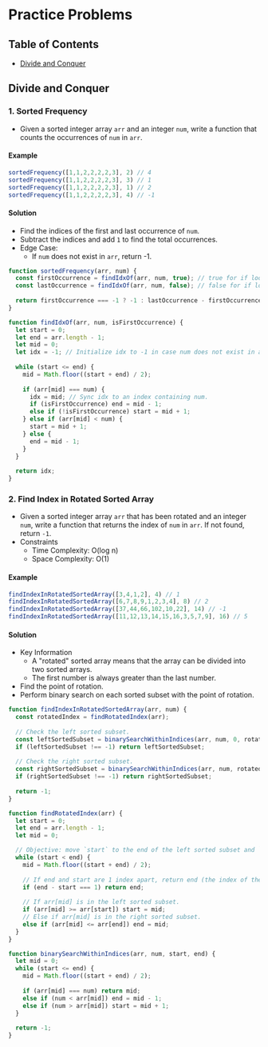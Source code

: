 # Practice Problems

## Table of Contents
- [Divide and Conquer](#divide-and-conquer)

## Divide and Conquer
### 1. Sorted Frequency
- Given a sorted integer array `arr` and an integer `num`, write a function that counts the occurrences of `num` in `arr`.
#### Example
```js
sortedFrequency([1,1,2,2,2,2,3], 2) // 4
sortedFrequency([1,1,2,2,2,2,3], 3) // 1
sortedFrequency([1,1,2,2,2,2,3], 1) // 2
sortedFrequency([1,1,2,2,2,2,3], 4) // -1
```
#### Solution
- Find the indices of the first and last occurrence of `num`.
- Subtract the indices and add `1` to find the total occurrences.
- Edge Case:
  - If `num` does not exist in `arr`, return -1.
```js
function sortedFrequency(arr, num) {
  const firstOccurrence = findIdxOf(arr, num, true); // true for if looking for first occurring number.
  const lastOccurrence = findIdxOf(arr, num, false); // false for if looking for last occurring number.
  
  return firstOccurrence === -1 ? -1 : lastOccurrence - firstOccurrence + 1;
}

function findIdxOf(arr, num, isFirstOccurrence) {
  let start = 0;
  let end = arr.length - 1;
  let mid = 0;
  let idx = -1; // Initialize idx to -1 in case num does not exist in arr.
  
  while (start <= end) {
    mid = Math.floor((start + end) / 2);
    
    if (arr[mid] === num) {
      idx = mid; // Sync idx to an index containing num.
      if (isFirstOccurrence) end = mid - 1;
      else if (!isFirstOccurrence) start = mid + 1;
    } else if (arr[mid] < num) {
      start = mid + 1;
    } else {
      end = mid - 1;
    }
  }
  
  return idx;
}
```
### 2. Find Index in Rotated Sorted Array
- Given a sorted integer array `arr` that has been rotated and an integer `num`, write a function that returns the index of `num` in `arr`. If not found, return `-1`.
- Constraints
  - Time Complexity: O(log n)
  - Space Complexity: O(1)
#### Example
```js
findIndexInRotatedSortedArray([3,4,1,2], 4) // 1
findIndexInRotatedSortedArray([6,7,8,9,1,2,3,4], 8) // 2
findIndexInRotatedSortedArray([37,44,66,102,10,22], 14) // -1
findIndexInRotatedSortedArray([11,12,13,14,15,16,3,5,7,9], 16) // 5
```
#### Solution
- Key Information
  - A "rotated" sorted array means that the array can be divided into two sorted arrays.
  - The first number is always greater than the last number.
- Find the point of rotation.
- Perform binary search on each sorted subset with the point of rotation.
```js
function findIndexInRotatedSortedArray(arr, num) {
  const rotatedIndex = findRotatedIndex(arr);
  
  // Check the left sorted subset.
  const leftSortedSubset = binarySearchWithinIndices(arr, num, 0, rotatedIndex - 1);
  if (leftSortedSubset !== -1) return leftSortedSubset;
  
  // Check the right sorted subset.
  const rightSortedSubset = binarySearchWithinIndices(arr, num, rotatedIndex, arr.length - 1);
  if (rightSortedSubset !== -1) return rightSortedSubset;
  
  return -1;
}

function findRotatedIndex(arr) {
  let start = 0;
  let end = arr.length - 1;
  let mid = 0;

  // Objective: move `start` to the end of the left sorted subset and `end` to the start of the right sorted subset.
  while (start < end) {
    mid = Math.floor((start + end) / 2);
    
    // If end and start are 1 index apart, return end (the index of the start of the right sorted subset).
    if (end - start === 1) return end;
    
    // If arr[mid] is in the left sorted subset.
    if (arr[mid] >= arr[start]) start = mid;
    // Else if arr[mid] is in the right sorted subset.
    else if (arr[mid] <= arr[end]) end = mid;
  }
}

function binarySearchWithinIndices(arr, num, start, end) {
  let mid = 0;
  while (start <= end) {
    mid = Math.floor((start + end) / 2);
    
    if (arr[mid] === num) return mid;
    else if (num < arr[mid]) end = mid - 1;
    else if (num > arr[mid]) start = mid + 1;
  }
  
  return -1;
}
```


